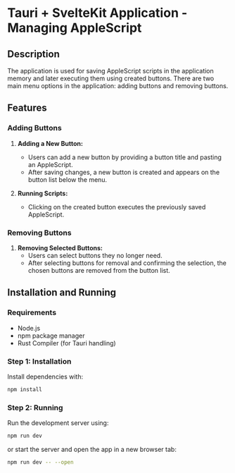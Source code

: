 # Tauri + SvelteKit Application - Managing AppleScript

## Description

The application is used for saving AppleScript scripts in the application memory and later executing them using created buttons. There are two main menu options in the application: adding buttons and removing buttons.

## Features

### Adding Buttons

1. **Adding a New Button:**
    - Users can add a new button by providing a button title and pasting an AppleScript.
    - After saving changes, a new button is created and appears on the button list below the menu.

2. **Running Scripts:**
    - Clicking on the created button executes the previously saved AppleScript.

### Removing Buttons

1. **Removing Selected Buttons:**
    - Users can select buttons they no longer need.
    - After selecting buttons for removal and confirming the selection, the chosen buttons are removed from the button list.

## Installation and Running

### Requirements

- Node.js
- npm package manager
- Rust Compiler (for Tauri handling)

### Step 1: Installation

Install dependencies with:
```bash
npm install
```

### Step 2: Running

Run the development server using:
```bash
npm run dev
```
or start the server and open the app in a new browser tab:
```bash
npm run dev -- --open
```
